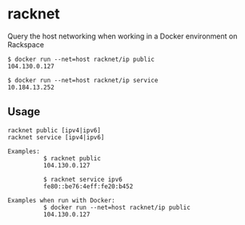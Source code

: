 # racknet

Query the host networking when working in a Docker environment on Rackspace

```
$ docker run --net=host racknet/ip public
104.130.0.127
```

```
$ docker run --net=host racknet/ip service
10.184.13.252
```

## Usage

```
racknet public [ipv4|ipv6]
racknet service [ipv4|ipv6]

Examples:
          $ racknet public
          104.130.0.127

          $ racknet service ipv6
          fe80::be76:4eff:fe20:b452

Examples when run with Docker:
          $ docker run --net=host racknet/ip public
          104.130.0.127
```
